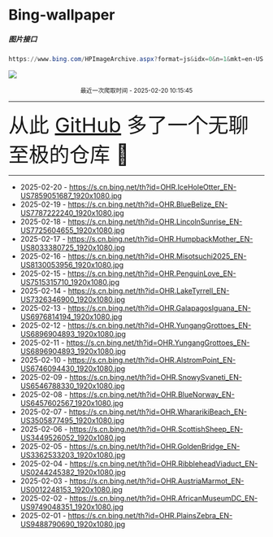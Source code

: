 # Bing-wallpaper

##### 图片接口

```powershell
https://www.bing.com/HPImageArchive.aspx?format=js&idx=0&n=1&mkt=en-US
```

 ![](https://s.cn.bing.net/th?id=OHR.IceHoleOtter_EN-US7859051687_1920x1080.jpg)

<p align='center' >
    <small>
        最近一次爬取时间 - 2025-02-20 10:15:45
    </small>
    <br>
    <hr>
    <font size=7>
        <small>
           从此 <a href='https://github.com/'>GitHub</a> 多了一个无聊至极的仓库  🍳
        </small>
    </font>
    <hr>
</p>


- 2025-02-20 - https://s.cn.bing.net/th?id=OHR.IceHoleOtter_EN-US7859051687_1920x1080.jpg 
- 2025-02-19 - https://s.cn.bing.net/th?id=OHR.BlueBelize_EN-US7787222240_1920x1080.jpg 
- 2025-02-18 - https://s.cn.bing.net/th?id=OHR.LincolnSunrise_EN-US7725604655_1920x1080.jpg 
- 2025-02-17 - https://s.cn.bing.net/th?id=OHR.HumpbackMother_EN-US8033380725_1920x1080.jpg 
- 2025-02-16 - https://s.cn.bing.net/th?id=OHR.Misotsuchi2025_EN-US8130053956_1920x1080.jpg 
- 2025-02-15 - https://s.cn.bing.net/th?id=OHR.PenguinLove_EN-US7515315710_1920x1080.jpg 
- 2025-02-14 - https://s.cn.bing.net/th?id=OHR.LakeTyrrell_EN-US7326346900_1920x1080.jpg 
- 2025-02-13 - https://s.cn.bing.net/th?id=OHR.GalapagosIguana_EN-US6976814194_1920x1080.jpg 
- 2025-02-12 - https://s.cn.bing.net/th?id=OHR.YungangGrottoes_EN-US6896904893_1920x1080.jpg 
- 2025-02-11 - https://s.cn.bing.net/th?id=OHR.YungangGrottoes_EN-US6896904893_1920x1080.jpg 
- 2025-02-10 - https://s.cn.bing.net/th?id=OHR.AlstromPoint_EN-US6746094430_1920x1080.jpg 
- 2025-02-09 - https://s.cn.bing.net/th?id=OHR.SnowySvaneti_EN-US6546788330_1920x1080.jpg 
- 2025-02-08 - https://s.cn.bing.net/th?id=OHR.BlueNorway_EN-US6457602567_1920x1080.jpg 
- 2025-02-07 - https://s.cn.bing.net/th?id=OHR.WhararikiBeach_EN-US3505877495_1920x1080.jpg 
- 2025-02-06 - https://s.cn.bing.net/th?id=OHR.ScottishSheep_EN-US3449526052_1920x1080.jpg 
- 2025-02-05 - https://s.cn.bing.net/th?id=OHR.GoldenBridge_EN-US3362533203_1920x1080.jpg 
- 2025-02-04 - https://s.cn.bing.net/th?id=OHR.RibbleheadViaduct_EN-US0244245382_1920x1080.jpg 
- 2025-02-03 - https://s.cn.bing.net/th?id=OHR.AustriaMarmot_EN-US0012248153_1920x1080.jpg 
- 2025-02-02 - https://s.cn.bing.net/th?id=OHR.AfricanMuseumDC_EN-US9749048351_1920x1080.jpg 
- 2025-02-01 - https://s.cn.bing.net/th?id=OHR.PlainsZebra_EN-US9488790690_1920x1080.jpg 
